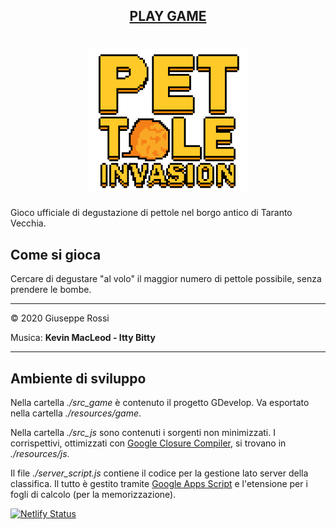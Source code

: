 <div align="center">

## [**PLAY GAME**](https://kutt.it/pettolegame)

# [![icona](assets/logo.png)](https://kutt.it/pettolegame)

</div>

Gioco ufficiale di degustazione di pettole nel borgo antico di Taranto Vecchia.



## Come si gioca

Cercare di degustare "al volo" il maggior numero di pettole possibile, senza prendere le bombe.

***

&copy; 2020 Giuseppe Rossi

Musica: **Kevin MacLeod - Itty Bitty**

***

## Ambiente di sviluppo

Nella cartella *./src_game* è contenuto il progetto GDevelop. Va esportato nella cartella *./resources/game*. 

Nella cartella *./src_js* sono contenuti i sorgenti non minimizzati. I corrispettivi, ottimizzati con [Google Closure Compiler](https://closure-compiler.appspot.com/home), si trovano in *./resources/js*.

Il file *./server_script.js* contiene il codice per la gestione lato server della classifica. Il tutto è gestito tramite [Google Apps Script](https://script.google.com/home/start) e l'etensione per i fogli di calcolo (per la memorizzazione).

[![Netlify Status](https://api.netlify.com/api/v1/badges/906da9c9-35b8-4ffd-9435-8e82924244bc/deploy-status)](https://app.netlify.com/sites/giusreds/deploys)